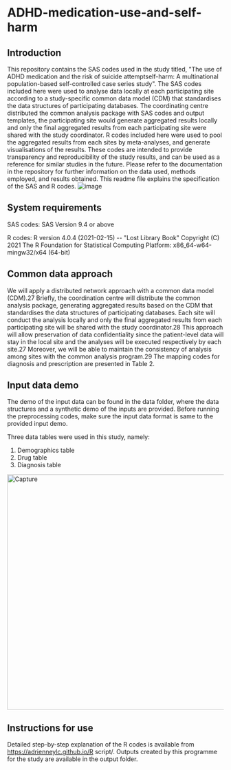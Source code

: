 # ADHD-medication-use-and-self-harm

## Introduction
This repository contains the SAS codes used in the study titled, "The use of ADHD medication and the risk of suicide attemptself-harm: A multinational population-based self-controlled case series study". The SAS codes included here were used to analyse data locally at each participating site according to a study-specific common data model (CDM) that standardises the data structures of participating databases. The coordinating centre distributed the common analysis package with SAS codes and output templates, the participating site would generate aggregated results locally and only the final aggregated results from each participating site were shared with the study coordinator. R codes included here were used to pool the aggregated results from each sites by meta-analyses, and generate visualisations of the results. These codes are intended to provide transparency and reproducibility of the study results, and can be used as a reference for similar studies in the future. Please refer to the documentation in the repository for further information on the data used, methods employed, and results obtained. This readme file explains the specification of the SAS and R codes. 
![image](https://github.com/user-attachments/assets/1f3d52d6-303c-482c-8b53-4a2211358c7c)
## System requirements
SAS codes: 
SAS Version 9.4 or above

R codes:
R version 4.0.4 (2021-02-15) -- "Lost Library Book"
Copyright (C) 2021 The R Foundation for Statistical Computing
Platform: x86_64-w64-mingw32/x64 (64-bit)

## Common data approach
We will apply a distributed network approach with a common data model (CDM).27 Briefly, the coordination centre will distribute the common analysis package, generating aggregated results based on the CDM that standardises the data structures of participating databases. Each site will conduct the analysis locally and only the final aggregated results from each participating site will be shared with the study coordinator.28 This approach will allow preservation of data confidentiality since the patient-level data will stay in the local site and the analyses will be executed respectively by each site.27 Moreover, we will be able to maintain the consistency of analysis among sites with the common analysis program.29 The mapping codes for diagnosis and prescription are presented in Table 2.


## Input data demo
The demo of the input data can be found in the data folder, where the data structures and a synthetic demo of the inputs are provided. Before running the preprocessing codes, make sure the input data format is same to the provided input demo.

Three data tables were used in this study, namely:
1. Demographics table
2. Drug table
3. Diagnosis table
<img width="547" alt="Capture" src="https://github.com/user-attachments/assets/4d4cd999-a399-484c-96d8-6b782433a247" />

## Instructions for use
Detailed step-by-step explanation of the R codes is available from https://adrienneylc.github.io/R script/. Outputs created by this programme for the study are available in the output folder.
